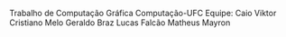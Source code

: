 Trabalho de Computação Gráfica
Computação-UFC
Equipe:
Caio Viktor
Cristiano Melo
Geraldo Braz
Lucas Falcão
Matheus Mayron
